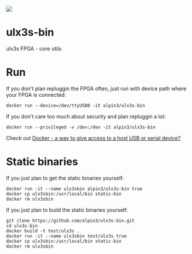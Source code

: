 [![](https://images.microbadger.com/badges/image/alpin3/ulx3s-bin.svg)](https://microbadger.com/images/alpin3/ulx3s-bin "Get your own image badge on microbadger.com")

# ulx3s-bin

ulx3s FPGA - core utils

# Run

If you don't plan repluggin the FPGA often, just run with device path where your FPGA is connected:

```
docker run --device=/dev/ttyUSB0 -it alpin3/ulx3s-bin
```

If you don't care too much about security and plan repluggin a lot:

```
docker run --privileged -v /dev:/dev -it alpin3/ulx3s-bin
```

Check out [Docker - a way to give access to a host USB or serial device?](https://stackoverflow.com/questions/24225647/docker-a-way-to-give-access-to-a-host-usb-or-serial-device)

# Static binaries

If you just plan to get the static binaries yourself:
```
docker run -it --name ulx3sbin alpin3/ulx3s-bin true
docker cp ulx3sbin:/usr/local/bin static-bin
docker rm ulx3sbin
```

If you just plan to build the static binaries yourself:
```
git clone https://github.com/alpin3/ulx3s-bin.git
cd ulx3s-bin
docker build -t test/ulx3s .
docker run -it --name ulx3sbin test/ulx3s true
docker cp ulx3sbin:/usr/local/bin static-bin
docker rm ulx3sbin
```





